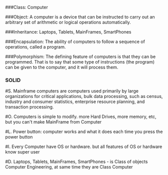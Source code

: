 ###Class:
Computer

###Object:
A computer is a device that can be instructed to carry out an arbitrary set of arithmetic or logical operations automatically.

###Inheritance:
Laptops, Tablets, MainFrames, SmartPhones

###Encapsulation:
The ability of computers to follow a sequence of operations, called a program.

###Polymorphism:
The defining feature of computers is that they can be programmed. That is to say that some type of instructions (the program) can be given to the computer, and it will process them.

### SOLID
#S.
Mainframe computers are computers used primarily by large organizations for critical applications, bulk data processing, such as census, industry and consumer statistics, enterprise resource planning, and transaction processing.

#O.
Computers is simple to modify. more Hard Drives, more memory, etc, but you can't make MainFrame from Computer 

#L.
Power button: computer works and what it does each time you press the power button

#I.
Every Computer have OS or hardware. but all features of OS or hardware know super user

#D.
Laptops, Tablets, MainFrames, SmartPhones - is Class of objects Computer Engineering, at same time they are Class Computer